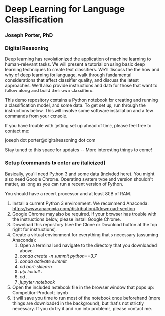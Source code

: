 # Deep Learning for Language Classification

### Joseph Porter, PhD
### Digital Reasoning

Deep learning has revolutionized the application of machine learning to human-relevant tasks.  We will present a tutorial on using basic deep learning techniques to create text classifiers.  We'll discuss the the how and why of deep learning for language, walk through fundamental considerations that affect classifier quality, and discuss the latest approaches.  We'll also provide instructions and data for those that want to follow along and build their own classifiers.

This demo repository contains a Python notebook for creating and running a classification model, and some data.  To get set up, run through the instructions below.  This will involve some software installation and a few commands from your console.

If you have trouble with getting set up ahead of time, please feel free to contact me: 

joseph dot porter@digitalreasoning dot com

Stay tuned to this space for updates -- More interesting things to come!

### Setup (commands to enter are italicized)

Basically, you'll need Python 3 and some data (included here).  You might also need Google Chrome.  Operating system type and version shouldn't matter, as long as you can run a recent version of Python.

You should have a recent processor and at least 8GB of RAM.

1. Install a current Python 3 environment.  We recommend Anaconda: https://www.anaconda.com/distribution/#download-section
1. Google Chrome may also be required.  If your browser has trouble with the instructions below, please install Google Chrome.
1. Download this repository (see the Clone or Download button at the top right for instructions).
1. Create a virtual environment for everything that's necessary (assuming Anaconda):
    1. Open a terminal and navigate to the directory that you downloaded above.
    1. *conda create -n summit python==3.7*
    1. *conda activate summit*
    1. *cd bert-sklearn*
    1. *pip install .*
    1. *cd ..*
    1. *jupyter notebook*
1. Open the included notebook file in the browser window that pops up: Competitor-Products.ipynb
1. It will save you time to run most of the notebook once beforehand (more things are downloaded in the background), but that's not strictly necessary.  If you do try it and run into problems, please contact me.
